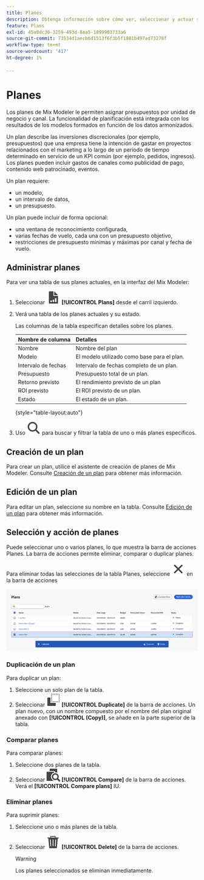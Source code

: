 ```yaml
---
title: Planes
description: Obtenga información sobre cómo ver, seleccionar y actuar sobre planes en Mix Modeler.
feature: Plans
exl-id: 45a8dc30-3259-493d-8ea5-1899903733a6
source-git-commit: 73534d1aecb6d1513f6f3b5f1801b497ad73278f
workflow-type: tm+mt
source-wordcount: '417'
ht-degree: 1%

---
```


# Planes

Los planes de Mix Modeler le permiten asignar presupuestos por unidad de negocio y canal. La funcionalidad de planificación está integrada con los resultados de los modelos formados en función de los datos armonizados.

Un plan describe las inversiones discrecionales (por ejemplo, presupuestos) que una empresa tiene la intención de gastar en proyectos relacionados con el marketing a lo largo de un periodo de tiempo determinado en servicio de un KPI común (por ejemplo, pedidos, ingresos). Los planes pueden incluir gastos de canales como publicidad de pago, contenido web patrocinado, eventos.

Un plan requiere:

- un modelo,
- un intervalo de datos,
- un presupuesto.

Un plan puede incluir de forma opcional:

- una ventana de reconocimiento configurada,
- varias fechas de vuelo, cada una con un presupuesto objetivo,
- restricciones de presupuesto mínimas y máximas por canal y fecha de vuelo.


## Administrar planes

Para ver una tabla de sus planes actuales, en la interfaz del Mix Modeler:

1. Seleccionar ![](../assets/icons/FileChart.svg) **[!UICONTROL Plans]** desde el carril izquierdo.

1. Verá una tabla de los planes actuales y su estado.

   Las columnas de la tabla especifican detalles sobre los planes.

   | Nombre de columna | Detalles |
   |---|---|
   | Nombre | Nombre del plan |
   | Modelo | El modelo utilizado como base para el plan. |
   | Intervalo de fechas | Intervalo de fechas completo de un plan. |
   | Presupuesto | Presupuesto total de un plan. |
   | Retorno previsto | El rendimiento previsto de un plan |
   | ROI previsto | El ROI previsto de un plan. |
   | Estado | El estado de un plan. |

   {style="table-layout:auto"}

1. Uso ![Buscar](../assets/icons/Search.svg) para buscar y filtrar la tabla de uno o más planes específicos.

## Creación de un plan

Para crear un plan, utilice el asistente de creación de planes de Mix Modeler. Consulte [Creación de un plan](create.md) para obtener más información.


## Edición de un plan

Para editar un plan, seleccione su nombre en la tabla. Consulte [Edición de un plan](edit.md) para obtener más información.


## Selección y acción de planes

Puede seleccionar uno o varios planes, lo que muestra la barra de acciones Planes. La barra de acciones permite eliminar, comparar o duplicar planes.

Para eliminar todas las selecciones de la tabla Planes, seleccione ![Cerrar](../assets/icons/Close.svg) en la barra de acciones

![Barra de acciones de planes](../assets/plans-action-bar.png)

### Duplicación de un plan

Para duplicar un plan:

1. Seleccione un solo plan de la tabla.
1. Seleccionar ![Copiar](../assets/icons/Copy.svg) **[!UICONTROL Duplicate]** de la barra de acciones. Un plan nuevo, con un nombre compuesto por el nombre del plan original anexado con **[!UICONTROL (Copy)]**, se añade en la parte superior de la tabla.

### Comparar planes

Para comparar planes:

1. Seleccione dos planes de la tabla.
1. Seleccionar ![Comparar](../assets/icons/Compare.svg) **[!UICONTROL Compare]** de la barra de acciones. Verá el **[!UICONTROL Compare plans]** IU.


### Eliminar planes

Para suprimir planes:

1. Seleccione uno o más planes de la tabla.
1. Seleccionar ![Eliminar](../assets/icons/Delete.svg) **[!UICONTROL Delete]** de la barra de acciones.

   >[!WARNING]
   >
   >   Los planes seleccionados se eliminan inmediatamente.
